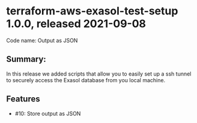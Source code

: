 # terraform-aws-exasol-test-setup 1.0.0, released 2021-09-08

Code name: Output as JSON

## Summary:

In this release we added scripts that allow you to easily set up a ssh tunnel to securely access the Exasol database from you local machine.

## Features

* #10: Store output as JSON
